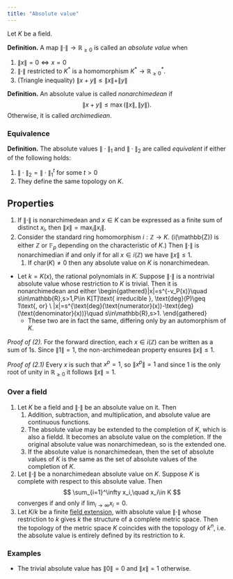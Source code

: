 ```yaml
---
title: "Absolute value"
---
```


Let $K$ be a field.

**Definition.** A map $\|\cdot\|\to\mathbb{R}_{\geq 0}$ is called an _absolute value_ when 
1. $\|x\|=0 \iff x=0$
2. $\|\cdot\|$ restricted to $K^\ast$ is a homomorphism $K^\ast\to\mathbb{R}^\ast_{\geq 0}$.
3. (Triangle inequality) $\|x+y\|\leq\|x\|+\|y\|$

**Definition.** An absolute value is called _nonarchimedean_ if 
$$
\|x+y\|\leq\max(\|x\|,\|y\|).
$$
Otherwise, it is called _archimediean_.

### Equivalence
**Definition.** The absolute values $\|\cdot\|_1$ and $\|\cdot\|_2$ are called _equivalent_ if either of the following holds:
1. $\|\cdot\|_2=\|\cdot\|_1^t$ for some $t>0$
2. They define the same topology on $K$.


## Properties
1. If $\|\cdot\|$ is nonarchimedean and $x\in K$ can be expressed as a finite sum of distinct $x_i$, then $\|x\|=\max_{i}\|x_i\|$.
2. Consider the standard ring homomorphism $i:\mathbb{Z}\to K$. (i(\mathbb{Z}) is either $\mathbb{Z}$ or $\mathbb{F}_p$ depending on the characteristic of $K$.) Then $\|\cdot\|$ is nonarchimedian if and only if for all $x\in i(\mathbb{Z})$ we have $\|x\|\leq 1$.
	1. If $\text{char}(K)\neq 0$ then any absolute value on $K$ is nonarchimedean.
- Let $k=K(x)$, the rational polynomials in $K$. Suppose $\|\cdot\|$ is a nontrivial absolute value whose restriction to $K$ is trivial. Then it is nonarchimedean and either \begin{gathered}\|x\|=s^{-v_P(x)}\quad s\in\mathbb{R},s>1,P\in K[T]\text{ irreducible }, \text{deg}(P)\geq 1\text{, or} \\ \|x\|=s^{\text{deg}(\text{numerator}(x))-\text{deg}(\text{denominator}(x))}\quad s\in\mathbb{R},s>1. \end{gathered}
	- These two are in fact the same, differing only by an automorphism of $K$.

_Proof of (2)._ For the forward direction, each $x\in i(\mathbb{Z})$ can be written as a sum of $1$s. Since $\|1\|=1$, the non-archimedean property ensures $\|x\|\leq 1$.

_Proof of (2.1)_ Every $x$ is such that $x^p=1$, so $\|x^p\|=1$ and since 1 is the only root of unity in $\mathbb{R}_{\geq 0}$ it follows $\|x\|=1$.

### Over a field
1. Let $K$ be a field and $\|\cdot\|$ be an absolute value on it. Then 
	1. Addition, subtraction, and multiplication, and absolute value are continuous functions.
	2. The absolute value may be extended to the completion of $K$, which is also a fieldd. It becomes an absolute value on the completion. If the original absolute value was nonarchimedean, so is the extended one.
	3. If the absolute value is nonarchimedean, then the set of absolute values of $K$ is the same as the set of absolute values of the completion of $K$.
2. Let $\|\cdot\|$ be a nonarchimedean absolute value on $K$. Suppose $K$ is complete with respect to this absolute value. Then 
$$
\sum_{i=1}^\infty x_i,\quad x_i\in K
$$
converges if and only if $\lim_{i\to\infty}x_i=0$.
3. Let $K/k$ be a finite [field extension](<notes/ntpy/Definitions/Algebraic Number Theory/Field Theory/Field extension.md>), with  absolute value $\|\cdot\|$ whose restriction to $k$ gives $k$ the structure of a complete metric space. Then the topology of the metric space $K$ coincides with the topology of $k^n$, i.e. the absolute value is entirely defined by its restriction to $k$.

### Examples
- The trivial absolute value has $\|0\|=0$ and $\|x\|=1$ otherwise.
